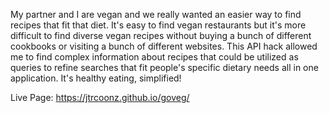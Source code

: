 My partner and I are vegan and we really wanted an easier way to find recipes that fit that diet. It's easy to find vegan restaurants but it's more difficult to find diverse vegan recipes without buying a bunch of different cookbooks or visiting a bunch of different websites.  This API hack allowed me to find complex information about recipes that could be utilized as queries to refine searches that fit people's specific dietary needs all in one application. It's healthy eating, simplified! 

Live Page: https://jtrcoonz.github.io/goveg/
